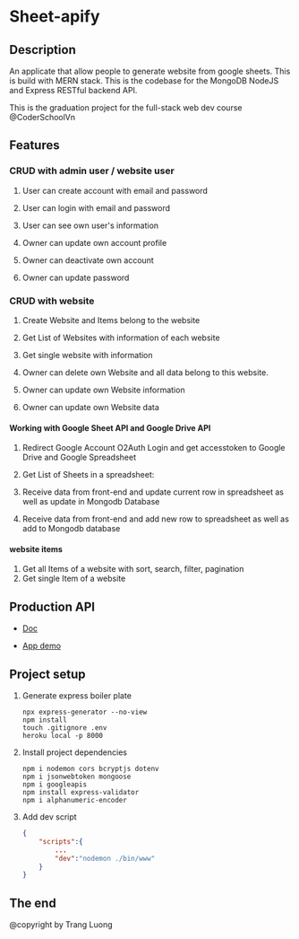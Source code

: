# Sheet-apify

## Description

An applicate that allow people to generate website from google sheets. This is build with MERN stack. This is the codebase for the MongoDB NodeJS and Express RESTful backend API.

This is the graduation project for the full-stack web dev course @CoderSchoolVn

## Features

### CRUD with admin user / website user

1. User can create account with email and password

2. User can login with email and password

3. User can see own user's information

4. Owner can update own account profile

5. Owner can deactivate own account

6. Owner can update password

### CRUD with website

1.  Create Website and Items belong to the website

2.  Get List of Websites with information of each website

3.  Get single website with information

4.  Owner can delete own Website and all data belong to this website.

5.  Owner can update own Website information

6.  Owner can update own Website data

#### Working with Google Sheet API and Google Drive API

1.  Redirect Google Account O2Auth Login and
    get accesstoken to Google Drive and Google Spreadsheet

2.  Get List of Sheets in a spreadsheet:

3.  Receive data from front-end and update current row in spreadsheet as well as update in Mongodb Database

4.  Receive data from front-end and add new row to spreadsheet as well as add to Mongodb database

#### website items

1. Get all Items of a website with sort, search, filter, pagination
2. Get single Item of a website

## Production API

- [Doc](https://app.swaggerhub.com/apis/sheets-apify/sheets-apify/1.0.0-oas3)

- [App demo](https://sheetsapify-dashboard.netlify.app/)

## Project setup

1. Generate express boiler plate

   ```console
   npx express-generator --no-view
   npm install
   touch .gitignore .env
   heroku local -p 8000
   ```

2. Install project dependencies

   ```console
   npm i nodemon cors bcryptjs dotenv
   npm i jsonwebtoken mongoose
   npm i googleapis
   npm install express-validator
   npm i alphanumeric-encoder
   ```

3. Add dev script

   ```json
   {
       "scripts":{
           ...
           "dev":"nodemon ./bin/www"
       }
   }
   ```

## The end

@copyright by Trang Luong
